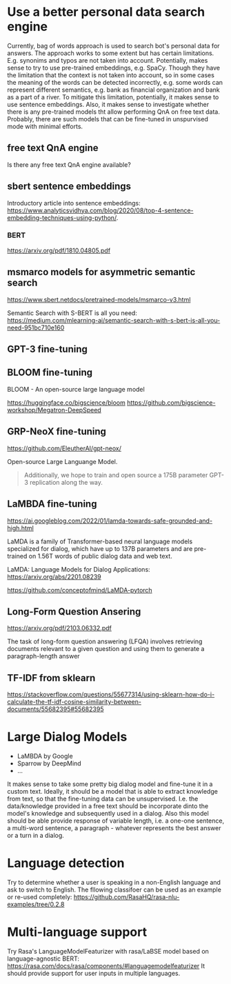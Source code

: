 # Use a better personal data search engine

Currently, bag of words approach is used to search bot's personal data for answers. The approach works to some extent but has certain limitations. E.g. synonims and typos are not taken into account. Potentially, makes sense to try to use pre-trained embeddings, e.g. SpaCy. Though they have the limitation that the context is not taken into account, so in some cases the meaning of the words can be detected incorrectly, e.g. some words can represent different semantics, e.g. bank as financial organization and bank as a part of a river. To mitigate this limitation, potentially, it makes sense to use sentence embeddings. Also, it makes sense to investigate whether there is any pre-trained models tht allow performing QnA on free text data. Probably, there are such models that can be fine-tuned in unspurvised mode with minimal efforts.

## free text QnA engine

Is there any free text QnA engine available?

## sbert sentence embeddings
Introductory article into sentence embeddings: https://www.analyticsvidhya.com/blog/2020/08/top-4-sentence-embedding-techniques-using-python/.

### BERT

https://arxiv.org/pdf/1810.04805.pdf

## msmarco models for asymmetric semantic search
https://www.sbert.netdocs/pretrained-models/msmarco-v3.html

Semantic Search with S-BERT is all you need: https://medium.com/mlearning-ai/semantic-search-with-s-bert-is-all-you-need-951bc710e160

## GPT-3 fine-tuning

## BLOOM fine-tuning
BLOOM - An open-source large language model

https://huggingface.co/bigscience/bloom
https://github.com/bigscience-workshop/Megatron-DeepSpeed


## GRP-NeoX fine-tuning

https://github.com/EleutherAI/gpt-neox/

Open-source Large Languange Model.

>  Additionally, we hope to train and open source a 175B parameter GPT-3 replication along the way. 

## LaMBDA fine-tuning
https://ai.googleblog.com/2022/01/lamda-towards-safe-grounded-and-high.html

LaMDA is a family of Transformer-based neural language models specialized for dialog, which have up to 137B parameters and are pre-trained on 1.56T words of public dialog data and web text.

LaMDA: Language Models for Dialog Applications: https://arxiv.org/abs/2201.08239

https://github.com/conceptofmind/LaMDA-pytorch

## Long-Form Question Ansering

https://arxiv.org/pdf/2103.06332.pdf

The task of long-form question answering (LFQA) involves retrieving documents relevant to a given question and using them to generate a paragraph-length answer

## TF-IDF from sklearn

https://stackoverflow.com/questions/55677314/using-sklearn-how-do-i-calculate-the-tf-idf-cosine-similarity-between-documents/55682395#55682395
 
# Large Dialog Models
- LaMBDA by Google
- Sparrow by DeepMind
- ...

It makes sense to take some pretty big dialog model and fine-tune it in a custom text. Ideally, it should be a model that is able to extract knowledge from text, so that the fine-tuning data can be unsupervised. I.e. the data/knowledge provided in a free text should be incorporate dinto the model's knowledge and subsequently used in a dialog. Also this model should be able provide response of variable length, i.e. a one-one sentence, a multi-word sentence, a paragraph - whatever represents the best answer or a turn in a dialog.

# Language detection

Try to determine whether a user is speaking in a  non-English language and ask to switch to English. The fllowing classifoer can be used as an example or re-used completely: https://github.com/RasaHQ/rasa-nlu-examples/tree/0.2.8

# Multi-language support

Try Rasa's LanguageModelFeaturizer with rasa/LaBSE model based on language-agnostic BERT: https://rasa.com/docs/rasa/components/#languagemodelfeaturizer
It should provide support for user inputs in multiple languages.
